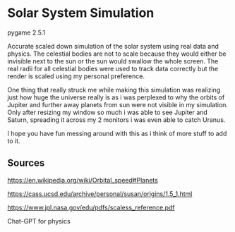 # Solar System Simulation

pygame 2.5.1

Accurate scaled down simulation of the solar system using real data and physics.
The celestial bodies are not to scale because they would either be invisible next to the sun or the sun would swallow the whole screen.
The real radii for all celestial bodies were used to track data correctly but the render is scaled using my personal preference.

One thing that really struck me while making this simulation was realizing just how huge the universe really is as i was perplexed to why
the orbits of Jupiter and further away planets from sun were not visible in my simulation. Only after resizing my window so much i was able to see Jupiter and Saturn, spreading it across my 2 monitors i was even able to catch Uranus.

I hope you have fun messing around with this as i think of more stuff to add to it.

## Sources

https://en.wikipedia.org/wiki/Orbital_speed#Planets

https://cass.ucsd.edu/archive/personal/susan/origins/1.5_1.html

https://www.jpl.nasa.gov/edu/pdfs/scaless_reference.pdf

Chat-GPT for physics

